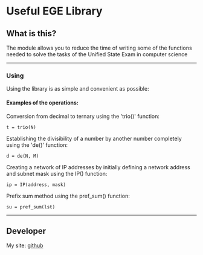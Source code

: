 # Useful EGE Library #

## What is this? ##
The module allows you to reduce the time of writing some of the functions needed to solve the tasks of the Unified State Exam in computer science

-----------

### Using ###

Using the library is as simple and convenient as possible:

#### Examples of the operations: #####

Conversion from decimal to ternary using the 'trio()' function:
    
    t = trio(N)

Establishing the divisibility of a number by another number completely using the 'de()' function:

    d = de(N, M)

Creating a network of IP addresses by initially defining a network address and subnet mask using the IP() function:

    ip = IP(address, mask)

Prefix sum method using the pref_sum() function:

    su = pref_sum(lst)

-----------

## Developer ##
My site: [github](https://github.com/Girday) 
